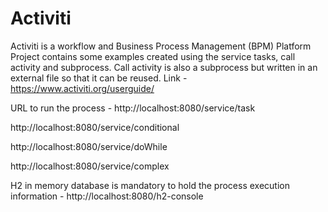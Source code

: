 # Activiti
Activiti is a workflow and Business Process Management (BPM) Platform
Project contains some examples created using the service tasks, call activity and subprocess.
Call activity is also a subprocess but written in an external file so that it can be reused.
Link - https://www.activiti.org/userguide/

URL to run the process - 
http://localhost:8080/service/task

http://localhost:8080/service/conditional

http://localhost:8080/service/doWhile

http://localhost:8080/service/complex

H2 in memory database is mandatory to hold the process execution information -
http://localhost:8080/h2-console
